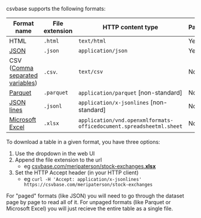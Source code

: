 <!--
title = "What formats does csvbase support?"
description = "Accessing tables in various formats"
draft = false
created = 2024-05-21
updated = 2024-05-21
category = "basics"
-->

csvbase supports the following formats:

| Format name                                                                             | File extension | HTTP content type                                                   | Paged |
|-----------------------------------------------------------------------------------------|----------------|---------------------------------------------------------------------|-------|
| HTML                                                                                    | `.html`        | `text/html`                                                         | Yes   |
| [JSON](https://en.wikipedia.org/wiki/JSON)                                              | `.json`        | `application/json`                                                  | Yes   |
| CSV ([Comma separated variables](https://en.wikipedia.org/wiki/Comma-separated_values)) | `.csv`.        | `text/csv`                                                          | No    |
| [Parquet](https://en.wikipedia.org/wiki/Apache_Parquet)                                 | `.parquet`     | `application/parquet` [non-standard]                                | No    |
| [JSON lines](https://jsonlines.org/)                                                    | `.jsonl`       | `application/x-jsonlines` [non-standard]                            | No    |
| [Microsoft Excel](https://en.wikipedia.org/wiki/Office_Open_XML)                        | `.xlsx`        | `application/vnd.openxmlformats-officedocument.spreadsheetml.sheet` | No    |

To download a table in a given format, you have three options:
1. Use the dropdown in the web UI
2. Append the file extension to the url
   - eg [csvbase.com/meripaterson/stock-exchanges.**xlsx**](https://csvbase.com/meripaterson/stock-exchanges.xlsx)
3. Set the HTTP Accept header (in your HTTP client)
   - eg `curl -H 'Accept: application/x-jsonlines' https://csvbase.com/meripaterson/stock-exchanges`

For "paged" formats (like JSON) you will need to go through the dataset page by
page to read all of it.  For unpaged formats (like Parquet or Microsoft Excel)
you will just recieve the entire table as a single file.
